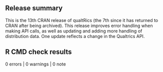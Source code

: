 ## Release summary

This is the 13th CRAN release of qualtRics (the 7th since it has returned to CRAN after being archived). This release improves error handling when making API calls, as well as updating and adding more handling of distribution data. One update reflects a change in the Qualtrics API.

## R CMD check results

0 errors | 0 warnings | 0 note
